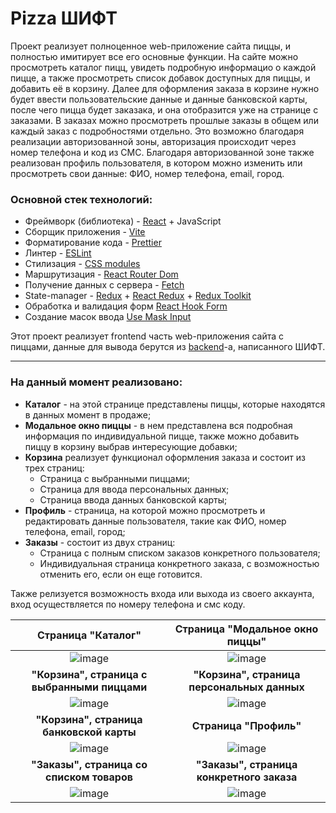 # Pizza ШИФТ
Проект реализует полноценное web-приложение сайта пиццы, и полностью имитирует все его основные функции. На сайте можно просмотреть каталог пицц, увидеть подробную информацио о каждой пицце, а также просмотреть список добавок доступных для пиццы, и добавить её в корзину. Далее для оформления заказа в корзине нужно будет ввести пользовательские данные и данные банковской карты, после чего пицца будет заказака, и она  отобразится уже на странице с заказами. В заказах можно просмотреть прошлые заказы в общем или каждый заказ с подробностями отдельно. Это возможно благодаря реализации авторизованной зоны, авторизация происходит через номер телефона и код из СМС. Благодаря авторизованной зоне также реализован профиль пользователя, в котором можно изменить или просмотреть свои данные: ФИО, номер телефона, email, город.

### Основной стек технологий:
* Фреймворк (библиотека) - [React](https://react.dev/) + JavaScript
* Сборщик приложения - [Vite](https://vitejs.dev/)
* Форматирование кода - [Prettier](https://prettier.io/)
* Линтер - [ESLint](https://eslint.org/)
* Стилизация - [CSS modules](https://create-react-app.dev/docs/adding-a-css-modules-stylesheet/)
* Маршрутизация - [React Router Dom](https://reactrouter.com/en/main)
* Получение данных с сервера - [Fetch](https://learn.javascript.ru/fetch)
* State-manager - [Redux](https://redux.js.org/) + [React Redux](https://react-redux.js.org/) + [Redux Toolkit](https://redux-toolkit.js.org/)
* Обработка и валидация форм [React Hook Form](https://react-hook-form.com/)
* Создание масок ввода [Use Mask Input](https://www.npmjs.com/package/use-mask-input)

Этот проект реализует frontend часть web-приложения сайта с пиццами, данные для вывода берутся из [backend](https://shift-backend.onrender.com/api#/)-а, написанного ШИФТ.

___
### На данный момент реализовано:
* **Каталог** - на этой странице представлены пиццы, которые находятся в данных момент в продаже;
* **Модальное окно пиццы** - в нем представлена вся подробная информация по индивидуальной пицце, также можно добавить пиццу в корзину выбрав интересующие добавки;
* **Корзина** реализует функционал оформления заказа и состоит из трех страниц:
  * Страница с выбранными пиццами;
  * Страница для ввода персональных данных;
  * Страница ввода данных банковской карты;
* **Профиль** - страница, на которой можно просмотреть и редактировать данные пользователя, такие как ФИО, номер телефона, email, город;
* **Заказы** - состоит из двух страниц:
  * Страница с полным списком заказов конкретного пользователя;
  * Индивидуальная страница конкретного заказа, с возможностью отменить его, если он еще готовится.

Также релизуется возможность входа или выхода из своего аккаунта, вход осуществляется по номеру телефона и смс коду.

|                                    Страница "Каталог"                                     |                              Страница "Модальное окно пиццы"                              |
| :---------------------------------------------------------------------------------------: | :---------------------------------------------------------------------------------------: |
| ![image](https://github.com/user-attachments/assets/ffe6290f-e0b4-44b5-b82f-89fe397a3198) | ![image](https://github.com/user-attachments/assets/f01ecbe8-3a62-4d9b-9c22-ca5c49e02831) |
|                       **"Корзина", страница с выбранными пиццами**                        |                        **"Корзина", страница персональных данных**                        |
| ![image](https://github.com/user-attachments/assets/e46a4a5b-2624-4ad8-9701-9617e4327a4c) | ![image](https://github.com/user-attachments/assets/84bc042c-a865-4f06-bbed-7ae8aa000e97) |
|                         **"Корзина", страница банковской карты**                          |                                  **Страница "Профиль"**                                   |
| ![image](https://github.com/user-attachments/assets/4d5efe5a-6bca-44fd-a65b-559137e0d8d7) | ![image](https://github.com/user-attachments/assets/794a084e-4a79-4e98-a676-3bf41ae0b699) |
|                         **"Заказы", страница со списком товаров**                         |                         **"Заказы", страница конкретного заказа**                         |
| ![image](https://github.com/user-attachments/assets/af0409c8-d96b-4547-8713-a9d6b9bcff18) | ![image](https://github.com/user-attachments/assets/1f1dda4e-3569-4cc8-8154-45b389fb0b21) |

